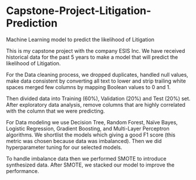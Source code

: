 # Capstone-Project-Litigation-Prediction

Machine Learning model to predict the likelihood of Litigation
 
This is my capstone project with the company ESIS Inc.  We have received historical data for the past 5 years to make a model that will predict the likelihood of Litigation.
 
For the Data cleaning process, we dropped duplicates, handled null values, make data consistent by converting all text to lower and strip trailing white spaces merged few columns by mapping Boolean values to 0 and 1.
 
Then divided data into Training (60%), Validation (20%) and Test (20%) set. After exploratory data analysis, remove columns that are highly correlated with the column that we were predicting.
 
For Data modeling we use Decision Tree, Random Forest, Naïve Bayes, Logistic Regression, Gradient Boosting, and Multi-Layer Perceptron algorithms. We shortlist the models which giving a good F1 score (this metric was chosen because data was imbalanced). Then we did hyperparameter tuning for our selected models.
 
To handle imbalance data then we performed SMOTE to introduce synthesized data. After SMOTE, we stacked our model to improve the performance.

